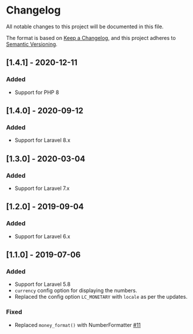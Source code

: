 # Changelog
All notable changes to this project will be documented in this file.

The format is based on [Keep a Changelog](https://keepachangelog.com/en/1.0.0/),
and this project adheres to [Semantic Versioning](https://semver.org/spec/v2.0.0.html).

## [1.4.1] - 2020-12-11
### Added
- Support for PHP 8

## [1.4.0] - 2020-09-12
### Added
- Support for Laravel 8.x

## [1.3.0] - 2020-03-04
### Added
- Support for Laravel 7.x

## [1.2.0] - 2019-09-04
### Added
- Support for Laravel 6.x

## [1.1.0] - 2019-07-06
### Added
- Support for Laravel 5.8
- `currency` config option for displaying the numbers.
- Replaced the config option `LC_MONETARY` with `locale` as per the updates.

### Fixed
- Replaced `money_format()` with NumberFormatter [#11](https://github.com/freshbitsweb/laravel-cart-manager/issues/11)